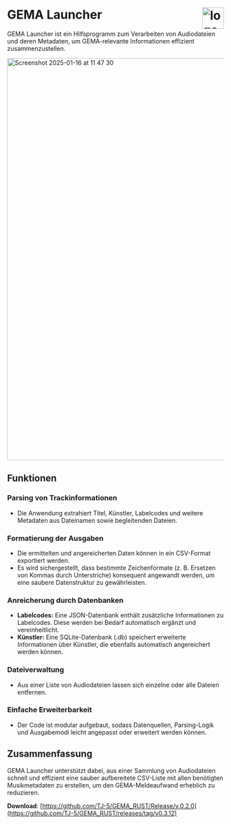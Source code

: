 # GEMA Launcher <img width="50" align="right" alt="logo" src="https://github.com/user-attachments/assets/fb76abad-1aa6-4409-b793-1525dac1d823" /> 

GEMA Launcher ist ein Hilfsprogramm zum Verarbeiten von Audiodateien und deren Metadaten, um GEMA-relevante Informationen effizient zusammenzustellen. 


<img width="934" alt="Screenshot 2025-01-16 at 11 47 30" src="https://github.com/user-attachments/assets/8b70f325-f844-425d-a837-2dc25f130198" />

## Funktionen

### Parsing von Trackinformationen
- Die Anwendung extrahiert Titel, Künstler, Labelcodes und weitere Metadaten aus Dateinamen sowie begleitenden Dateien.

### Formatierung der Ausgaben
- Die ermittelten und angereicherten Daten können in ein CSV-Format exportiert werden.
- Es wird sichergestellt, dass bestimmte Zeichenformate (z. B. Ersetzen von Kommas durch Unterstriche) konsequent angewandt werden, um eine saubere Datenstruktur zu gewährleisten.

### Anreicherung durch Datenbanken
- **Labelcodes:** Eine JSON-Datenbank enthält zusätzliche Informationen zu Labelcodes. Diese werden bei Bedarf automatisch ergänzt und vereinheitlicht.
- **Künstler:** Eine SQLite-Datenbank (.db) speichert erweiterte Informationen über Künstler, die ebenfalls automatisch angereichert werden können.

### Dateiverwaltung
- Aus einer Liste von Audiodateien lassen sich einzelne oder alle Dateien entfernen.

### Einfache Erweiterbarkeit
- Der Code ist modular aufgebaut, sodass Datenquellen, Parsing-Logik und Ausgabemodi leicht angepasst oder erweitert werden können.

## Zusammenfassung

GEMA Launcher unterstützt dabei, aus einer Sammlung von Audiodateien schnell und effizient eine sauber aufbereitete CSV-Liste mit allen benötigten Musikmetadaten zu erstellen, um den GEMA-Meldeaufwand erheblich zu reduzieren.

**Download**: [https://github.com/TJ-5/GEMA_RUST/Release/v.0.2.0](https://github.com/TJ-5/GEMA_RUST/releases/tag/v0.3.12)


